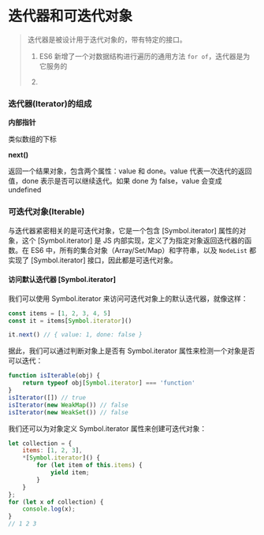 # 迭代器和可迭代对象

> 迭代器是被设计用于迭代对象的，带有特定的接口。
>
> 1. ES6 新增了一个对数据结构进行遍历的通用方法 `for of`，迭代器是为它服务的
>
> 2. 



### 迭代器(Iterator)的组成

**内部指针**

类似数组的下标

**next()**

返回一个结果对象，包含两个属性：value 和 done。value 代表一次迭代的返回值，done 表示是否可以继续迭代。如果 done 为 false，value 会变成 undefined



### 可迭代对象(Iterable)

与迭代器紧密相关的是可迭代对象，它是一个包含 [Symbol.iterator] 属性的对象，这个 [Symbol.iterator] 是 JS 内部实现，定义了为指定对象返回迭代器的函数。在 ES6 中，所有的集合对象（Array/Set/Map）和字符串，以及 `NodeList` 都实现了 [Symbol.iterator] 接口，因此都是可迭代对象。

#### 访问默认迭代器 [Symbol.iterator]

我们可以使用 Symbol.iterator 来访问可迭代对象上的默认迭代器，就像这样：

```javascript
const items = [1, 2, 3, 4, 5]
const it = items[Symbol.iterator]()

it.next() // { value: 1, done: false }
```

据此，我们可以通过判断对象上是否有 Symbol.iterator 属性来检测一个对象是否可以迭代：

```javascript
function isIterable(obj) {
	return typeof obj[Symbol.iterator] === 'function'
}
isIterator([]) // true
isIterator(new WeakMap()) // false
isIterator(new WeakSet()) // false
```

我们还可以为对象定义 Symbol.iterator 属性来创建可迭代对象：

```javascript
let collection = {
	items: [1, 2, 3],
	*[Symbol.iterator]() {
		for (let item of this.items) {
			yield item;
		}
	}
};
for (let x of collection) {
	console.log(x);
}
// 1 2 3
```

